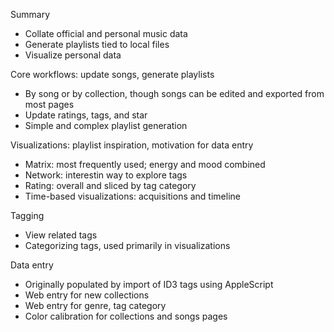 Summary
- Collate official and personal music data
- Generate playlists tied to local files
- Visualize personal data

Core workflows: update songs, generate playlists
- By song or by collection, though songs can be edited and exported from most pages
- Update ratings, tags, and star
- Simple and complex playlist generation

Visualizations: playlist inspiration, motivation for data entry
- Matrix: most frequently used; energy and mood combined
- Network: interestin way to explore tags
- Rating: overall and sliced by tag category
- Time-based visualizations: acquisitions and timeline

Tagging
- View related tags
- Categorizing tags, used primarily in visualizations

Data entry
- Originally populated by import of ID3 tags using AppleScript
- Web entry for new collections
- Web entry for genre, tag category
- Color calibration for collections and songs pages

